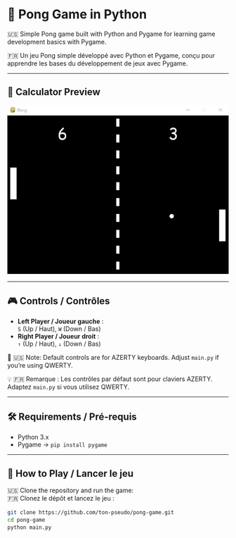 # 🏓 Pong Game in Python

🇺🇸 Simple Pong game built with Python and Pygame for learning game development basics with Pygame.

🇫🇷 Un jeu Pong simple développé avec Python et Pygame, conçu pour apprendre les bases du développement de jeux avec Pygame.

---

## 📸 Calculator Preview

<img src="./assets/preview/pong-preview.jpg" width="auto" height="auto" alt="Calculator Preview">

---

## 🎮 Controls / Contrôles

-   **Left Player / Joueur gauche** :  
    `S` (Up / Haut), `W` (Down / Bas)
-   **Right Player / Joueur droit** :  
    `↑` (Up / Haut), `↓` (Down / Bas)

🧠 🇺🇸 Note: Default controls are for AZERTY keyboards. Adjust `main.py` if you’re using QWERTY.

💡 🇫🇷 Remarque : Les contrôles par défaut sont pour claviers AZERTY. Adaptez `main.py` si vous utilisez QWERTY.

---

## 🛠 Requirements / Pré-requis

-   Python 3.x
-   Pygame → `pip install pygame`

---

## 🚀 How to Play / Lancer le jeu

🇺🇸 Clone the repository and run the game:  
🇫🇷 Clonez le dépôt et lancez le jeu :

```bash
git clone https://github.com/ton-pseudo/pong-game.git
cd pong-game
python main.py
```
